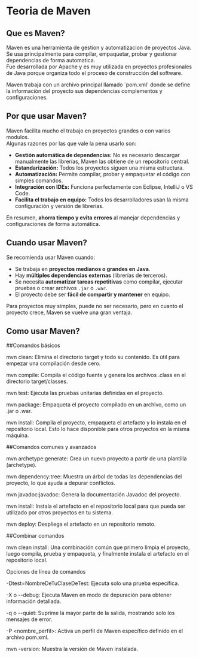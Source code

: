 # Teoria de Maven

## Que es Maven?
Maven es una herramienta de gestion y automatizacion de proyectos Java.  
Se usa principalmente para compilar, empaquetar, probar y gestionar dependencias de forma automatica.  
Fue desarrollada por Apache y es muy utilizada en proyectos profesionales de Java porque organiza todo el proceso de construcción del software.

Maven trabaja con un archivo principal llamado `pom.xml' donde se define la información del proyecto sus dependencias complementos y configuraciones.

## Por que usar Maven?
Maven facilita mucho el trabajo en proyectos grandes o con varios modulos.  
Algunas razones por las que vale la pena usarlo son:

- **Gestión automática de dependencias:** No es necesario descargar manualmente las librerías, Maven las obtiene de un repositorio central.  
- **Estandarización:** Todos los proyectos siguen una misma estructura.  
- **Automatización:** Permite compilar, probar y empaquetar el código con simples comandos.  
- **Integración con IDEs:** Funciona perfectamente con Eclipse, IntelliJ o VS Code.  
- **Facilita el trabajo en equipo:** Todos los desarrolladores usan la misma configuración y versión de librerías.

En resumen, **ahorra tiempo y evita errores** al manejar dependencias y configuraciones de forma automática.

## Cuando usar Maven?
Se recomienda usar Maven cuando:
- Se trabaja en **proyectos medianos o grandes en Java**.  
- Hay **múltiples dependencias externas** (librerías de terceros).  
- Se necesita **automatizar tareas repetitivas** como compilar, ejecutar pruebas o crear archivos `.jar` o `.war`.  
- El proyecto debe ser **fácil de compartir y mantener** en equipo.

Para proyectos muy simples, puede no ser necesario, pero en cuanto el proyecto crece, Maven se vuelve una gran ventaja.

## Como usar Maven?

##Comandos básicos

mvn clean: Elimina el directorio target y todo su contenido. Es útil para empezar una compilación desde cero. 

mvn compile: Compila el código fuente y genera los archivos .class en el directorio target/classes. 

mvn test: Ejecuta las pruebas unitarias definidas en el proyecto. 

mvn package: Empaqueta el proyecto compilado en un archivo, como un .jar o .war. 

mvn install: Compila el proyecto, empaqueta el artefacto y lo instala en el repositorio local. Esto lo hace disponible para otros proyectos en la misma máquina. 

##Comandos comunes y avanzados

mvn archetype:generate: Crea un nuevo proyecto a partir de una plantilla (archetype). 

mvn dependency:tree: Muestra un árbol de todas las dependencias del proyecto, lo que ayuda a depurar conflictos. 

mvn javadoc:javadoc: Genera la documentación Javadoc del proyecto. 

mvn install: Instala el artefacto en el repositorio local para que pueda ser utilizado por otros proyectos en tu sistema. 

mvn deploy: Despliega el artefacto en un repositorio remoto. 

##Combinar comandos

mvn clean install: Una combinación común que primero limpia el proyecto, luego compila, prueba y empaqueta, y finalmente instala el artefacto en el repositorio local. 

Opciones de línea de comandos

-Dtest=NombreDeTuClaseDeTest: Ejecuta solo una prueba específica. 

-X o --debug: Ejecuta Maven en modo de depuración para obtener información detallada. 

-q o --quiet: Suprime la mayor parte de la salida, mostrando solo los mensajes de error. 

-P <nombre_perfil>: Activa un perfil de Maven específico definido en el archivo pom.xml. 

mvn -version: Muestra la versión de Maven instalada. 
